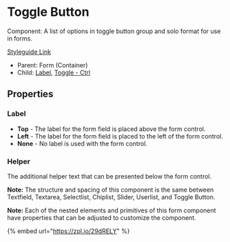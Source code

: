 # Toggle Button

Component: A list of options in toggle button group and solo format for use in forms.

[Styleguide Link](https://zpl.io/29dzJAe)

* Parent: Form (Container)
* Child: [Label](../../overview/label.md), [Toggle - Ctrl](../../overview/toggle/)

## Properties

### Label

* **Top** - The label for the form field is placed above the form control.
* **Left** - The label for the form field is placed to the left of the form control.
* **None** - No label is used with the form control.

### Helper

The additional helper text that can be presented below the form control.

**Note:** The structure and spacing of this component is the same between Textfield, Textarea, Selectlist, Chiplist, Slider, Userlist, and Toggle Button.

**Note:** Each of the nested elements and primitives of this form component have properties that can be adjusted to customize the component.



{% embed url="https://zpl.io/29dRELY" %}
